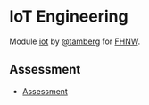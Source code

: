 # IoT Engineering
Module [iot](https://www.fhnw.ch/de/studium/module/9280188) by [@tamberg](https://twitter.com/tamberg) for [FHNW](https://www.fhnw.ch/).

## Assessment
- [Assessment](http://www.tamberg.org/fhnw/2020/hs/IoT14Assessment.pdf)
